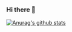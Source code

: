 ### Hi there 👋

[![Anurag's github stats](https://github-readme-stats.vercel.app/api?username=kizmo04)](https://github.com/anuraghazra/github-readme-stats)
<!--
**kizmo04/kizmo04** is a ✨ _special_ ✨ repository because its `README.md` (this file) appears on your GitHub profile.

Here are some ideas to get you started:

- 🔭 I’m currently working on ...
- 🌱 I’m currently learning ...
- 👯 I’m looking to collaborate on ...
- 🤔 I’m looking for help with ...
- 💬 Ask me about ...
- 📫 How to reach me: ...
- 😄 Pronouns: ...
- ⚡ Fun fact: ...
-->
